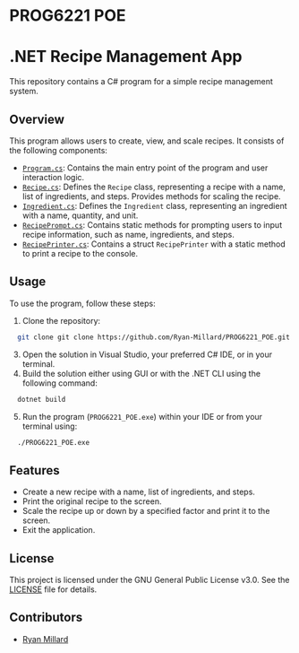 # PROG6221 POE

# .NET Recipe Management App

This repository contains a C# program for a simple recipe management system.

## Overview

This program allows users to create, view, and scale recipes. It consists of the following components:

- [`Program.cs`](https://github.com/Ryan-Millard/PROG6221_POE/blob/main/Program.cs): Contains the main entry point of the program and user interaction logic.
- [`Recipe.cs`](https://github.com/Ryan-Millard/PROG6221_POE/blob/main/Types/Recipe.cs): Defines the `Recipe` class, representing a recipe with a name, list of ingredients, and steps. Provides methods for scaling the recipe.
- [`Ingredient.cs`](https://github.com/Ryan-Millard/PROG6221_POE/blob/main/Types/Ingredient.cs): Defines the `Ingredient` class, representing an ingredient with a name, quantity, and unit.
- [`RecipePrompt.cs`](https://github.com/Ryan-Millard/PROG6221_POE/blob/main/Prompts/RecipePrompt.cs): Contains static methods for prompting users to input recipe information, such as name, ingredients, and steps.
- [`RecipePrinter.cs`](https://github.com/Ryan-Millard/PROG6221_POE/blob/main/Printers/RecipePrinter.cs): Contains a struct `RecipePrinter` with a static method to print a recipe to the console.

## Usage

To use the program, follow these steps:

1. Clone the repository:
```bash
  git clone git clone https://github.com/Ryan-Millard/PROG6221_POE.git
```

3. Open the solution in Visual Studio, your preferred C# IDE, or in your terminal.
4. Build the solution either using GUI or with the .NET CLI using the following command:
```bash
  dotnet build
```
5. Run the program (`PROG6221_POE.exe`) within your IDE or from your terminal using:
```bash
  ./PROG6221_POE.exe
```

## Features

- Create a new recipe with a name, list of ingredients, and steps.
- Print the original recipe to the screen.
- Scale the recipe up or down by a specified factor and print it to the screen.
- Exit the application.

## License

This project is licensed under the GNU General Public License v3.0. See the [LICENSE](https://github.com/Ryan-Millard/PROG6221_POE/blob/main/LICENSE) file for details.

## Contributors

- [Ryan Millard](https://github.com/Ryan-Millard)

